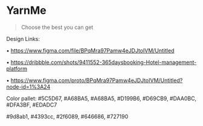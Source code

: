 # YarnMe

> Choose the best you can get


Design Links:

  • https://www.figma.com/file/BPqMra97Pamw4eJDJtoIVM/Untitled

  • https://dribbble.com/shots/9411552-365daysbooking-Hotel-management-platform

  • https://www.figma.com/proto/BPqMra97Pamw4eJDJtoIVM/Untitled?node-id=1%3A24

Color pallet:
  #5C5D67, #A68BA5, #A68BA5, #D199B6, #D69CB9, #DAA0BC, #DFA3BF, #EDADC7

  #9d8ab1, #4393cc, #2f6089, #646686, #727190
